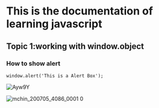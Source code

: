 # This is the documentation of learning javascript
## Topic 1:working with window.object
### How to show alert

```
window.alert('This is a Alert Box');
```
![Ayw9Y](https://user-images.githubusercontent.com/95132279/143728841-698991f3-14dc-4322-99c0-84dedae64da0.png)

![mchin_200705_4086_0001 0](https://user-images.githubusercontent.com/95132279/143728847-a1da420c-58cc-430f-b70d-82883d825f79.jpg)

